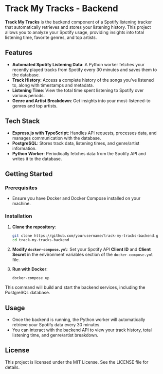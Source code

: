 # Track My Tracks - Backend

**Track My Tracks** is the backend component of a Spotify listening tracker that automatically retrieves and stores your listening history. This project allows you to analyze your Spotify usage, providing insights into total listening time, favorite genres, and top artists.

## Features

- **Automated Spotify Listening Data**: A Python worker fetches your recently played tracks from Spotify every 30 minutes and saves them to the database.
- **Track History**: Access a complete history of the songs you've listened to, along with timestamps and metadata.
- **Listening Time**: View the total time spent listening to Spotify over various periods.
- **Genre and Artist Breakdown**: Get insights into your most-listened-to genres and top artists.

## Tech Stack

- **Express.js with TypeScript**: Handles API requests, processes data, and manages communication with the database.
- **PostgreSQL**: Stores track data, listening times, and genre/artist information.
- **Python Worker**: Periodically fetches data from the Spotify API and writes it to the database.

## Getting Started

### Prerequisites

- Ensure you have Docker and Docker Compose installed on your machine.

### Installation

1. **Clone the repository**:
   ```bash
   git clone https://github.com/yourusername/track-my-tracks-backend.git
   cd track-my-tracks-backend
   ```

2. **Modify `docker-compose.yml`**: Set your Spotify API **Client ID** and **Client Secret** in the environment variables section of the `docker-compose.yml` file.

3. **Run with Docker**:
   ```bash
   docker-compose up
   ```

This command will build and start the backend services, including the PostgreSQL database.

## Usage

- Once the backend is running, the Python worker will automatically retrieve your Spotify data every 30 minutes.
- You can interact with the backend API to view your track history, total listening time, and genre/artist breakdown.

## License

This project is licensed under the MIT License. See the LICENSE file for details.
